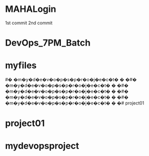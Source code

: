 # MAHALogin
1st  commit
2nd commit


# DevOps_7PM_Batch
# myfiles
#� �m�y�d�e�v�o�p�s�p�r�o�j�e�c�t�
�
�#� �m�y�d�e�v�o�p�s�p�r�o�j�e�c�t�
�
�#� �m�y�d�e�v�o�p�s�p�r�o�j�e�c�t�
�
�#� �m�y�d�e�v�o�p�s�p�r�o�j�e�c�t�
�
�#� �m�y�d�e�v�o�p�s�p�r�o�j�e�c�t�
�
�# project01
# project01
# mydevopsproject
